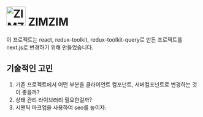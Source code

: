 # <img src="/icon/icon.svg" alt="ZIMZIM" width="50" color="black"/> ZIMZIM

이 프로젝트는 react, redux-toolkit, redux-toolkit-query로 만든 프로젝트를 next.js로 변경하기 위해 만들었습니다.

## 기술적인 고민

1. 기존 프로젝트에서 어떤 부분을 클라이언트 컴포넌트, 서버컴포넌트로 변경하는 것이 좋을까?
2. 상태 관리 라이브러리 필요한걸까?
3. 시맨틱 마크업을 사용하여 seo를 높이자.
